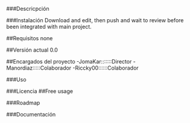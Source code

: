 ###Descricpción


###Instalación
Download and edit, then push and wait to review before been integrated with main project.

  ##Requisitos
  none
  
  ##Versión actual
  0.0
  
  ##Encargados del proyecto
  -JomaKar:::::::Director
  -Manordiaz:::::Colaborador
  -Riccky00::::::Colaborador
  
  ###Uso
  
  ###Licencia
    ##Free usage
  
  ###Roadmap
  
  ###Documentación
